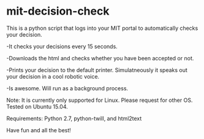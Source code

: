 # mit-decision-check

This is a python script that logs into your MIT portal to automatically checks your decision.

-It checks your decisions every 15 seconds.

-Downloads the html and checks whether you have been accepted or not.

-Prints your decision to the default printer. Simulatneously it speaks out your decision in a cool robotic voice.

-Is awesome. Will run as a background process.


Note: It is currently only supported for Linux. Please request for other OS. Tested on Ubuntu 15.04.

Requirements: Python 2.7, python-twill, and html2text


Have fun and all the best!
